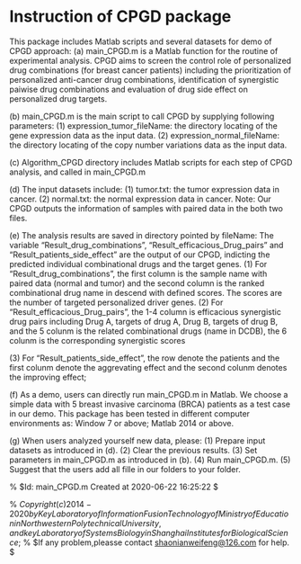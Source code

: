 # Instruction of CPGD package
This package includes Matlab scripts and several datasets for demo of CPGD approach:
(a)	main_CPGD.m is a Matlab function for the routine of experimental analysis. CPGD aims to screen the control role of personalized drug combinations (for breast cancer patients) including the prioritization of personalized anti-cancer drug combinations, identification of synergistic paiwise drug combinations and evaluation of drug side effect on personalized drug targets.

(b)  main_CPGD.m is the main script to call CPGD by supplying following parameters:
    (1)	expression_tumor_fileName: the directory locating of the gene expression data as the input data.
    (2)	expression_normal_fileName: the directory locating of the copy number variations data as the input data.

(c) Algorithm_CPGD directory includes Matlab scripts for each step of CPGD analysis, and called in main_CPGD.m

(d) The input datasets include:
(1) tumor.txt: the tumor expression data in cancer.
(2) normal.txt: the normal expression data in cancer.
Note: Our CPGD outputs the information of samples with paired data in the both two files.

(e) The analysis results are saved in directory pointed by fileName: The variable “Result_drug_combinations”, “Result_efficacious_Drug_pairs”  and “Result_patients_side_effect” are the output of our CPGD, indicting the predicted individual combinational drugs and the target genes. 
(1) For “Result_drug_combinations”, the first column is the sample name with paired data (normal and tumor) and the second column is the ranked combinational drug name in descend with defined scores. The scores are the number of targeted personalized driver genes.
(2) For “Result_efficacious_Drug_pairs”, the 1-4 column is efficacious synergistic drug pairs including Drug A, targets of drug A, Drug B, targets of drug B, and the 5 colunm is the related combinational drugs (name in DCDB), the 6 colunm is the corresponding synergistic scores

(3) For “Result_patients_side_effect”, the row denote the patients and the first colunm denote the aggrevating effect and the second colunm denotes the improving effect;


(f) As a demo, users can directly run main_CPGD.m in Matlab. We choose a simple data with 5 breast invasive carcinoma (BRCA) patients as a test case in our demo. This package has been tested in different computer environments as: Window 7 or above; Matlab 2014 or above.

(g) When users analyzed yourself new data, please:
   (1) Prepare input datasets as introduced in (d).
   (2) Clear the previous results.
   (3) Set parameters in main_CPGD.m as introduced in (b).
   (4) Run main_CPGD.m.
   (5) Suggest that the users add all fille in our folders to your folder.

%   $Id: main_CPGD.m Created at 2020-06-22 16:25:22 $ 

%   $Copyright (c) 2014-2020 by Key Laboratory of Information Fusion Technology of Ministry of Education in Northwestern Polytechnical University,and key Laboratory of Systems Biology in Shanghai Institutes for Biological Science$; 
%   $If any problem,pleasse contact shaonianweifeng@126.com for help. $
